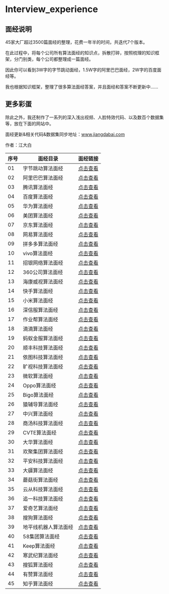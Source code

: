# Interview_experience

## 面经说明

45家大厂超过3500篇面经的整理，花费一年半的时间，共迭代7个版本。

在此过程中，将每个公司所有算法面经的知识点，拆散打碎，按照梳理的知识框架，分门别类，每个公司都整理成一篇面经。

因此你可以看到3W字的字节跳动面经，1.5W字的阿里巴巴面经，2W字的百度面经等。

我也根据知识框架，整理了很多算法面经答案，并且面经和答案不断更新中......

## 更多彩蛋

除此之外，我还制作了一系列的深入浅出视频、人脸特效代码、以及数百个数据集等，放在下面的网站中。

面经更新&相关代码&数据集同步地址：www.jiangdabai.com

作者：江大白


| 序号| 面经目录 | 面经链接 |
| ----- | ----- | ----- |
| 01| 字节跳动算法面经|[点击查看](https://www.jiangdabai.com/?p=891 "悬停显示") |
| 02| 阿里巴巴算法面经 |[点击查看](https://www.jiangdabai.com/?p=878 "悬停显示") |
| 03| 腾讯算法面经 |[点击查看](https://www.jiangdabai.com/?p=911 "悬停显示")  |
| 04| 百度算法面经 |[点击查看](https://www.jiangdabai.com/?p=915 "悬停显示") |
| 05| 华为算法面经 |[点击查看](https://www.jiangdabai.com/?p=918 "悬停显示") |
| 06| 美团算法面经 |[点击查看](https://www.jiangdabai.com/?p=1150 "悬停显示")|
| 07| 京东算法面经 |[点击查看](https://www.jiangdabai.com/?p=1154 "悬停显示") |
| 08| 网易算法面经 |[点击查看](https://www.jiangdabai.com/?p=1158 "悬停显示") |
| 09| 拼多多算法面经|[点击查看](https://www.jiangdabai.com/?p=1161 "悬停显示")|
| 10| vivo算法面经 |[点击查看](https://www.jiangdabai.com/?p=1163 "悬停显示")|
| 11| 招银网络算法面经 |[点击查看](https://www.jiangdabai.com/?p=1165 "悬停显示")|
| 12| 360公司算法面经 |[点击查看](https://www.jiangdabai.com/?p=1167 "悬停显示")|
| 13| 海康威视算法面经 |[点击查看](https://www.jiangdabai.com/?p=1170 "悬停显示") |
| 14| 快手算法面经 |[点击查看](https://www.jiangdabai.com/?p=1172 "悬停显示") |
| 15| 小米算法面经 |[点击查看](https://www.jiangdabai.com/?p=1177 "悬停显示")|
| 16| 深信服算法面经 |[点击查看](https://www.jiangdabai.com/?p=1179 "悬停显示") |
| 17| 作业帮算法面经 |[点击查看](https://www.jiangdabai.com/?p=1181 "悬停显示")|
| 18| 滴滴算法面经 |[点击查看](https://www.jiangdabai.com/?p=1183 "悬停显示") |
| 19| 蚂蚁金服算法面经 |[点击查看](https://www.jiangdabai.com/?p=1185 "悬停显示")|
| 20| 顺丰科技算法面经 |[点击查看](https://www.jiangdabai.com/?p=943 "悬停显示")|
| 21| 依图科技算法面经 |[点击查看](https://www.jiangdabai.com/?p=1187 "悬停显示")|
| 22| 旷视科技算法面经 |[点击查看](https://www.jiangdabai.com/?p=1189 "悬停显示")|
| 23| 微软算法面经 |[点击查看](https://www.jiangdabai.com/?p=1191 "悬停显示") |
| 24| Oppo算法面经 |[点击查看](https://www.jiangdabai.com/?p=1193 "悬停显示") |
| 25| Bigo算法面经 |[点击查看](https://www.jiangdabai.com/?p=1195 "悬停显示")|
| 26| 猿辅导算法面经 |[点击查看](https://www.jiangdabai.com/?p=1197 "悬停显示")|
| 27| 中兴算法面经 |[点击查看](https://www.jiangdabai.com/?p=1205 "悬停显示")|
| 28| 商汤科技算法面经 |[点击查看](https://www.jiangdabai.com/?p=1201 "悬停显示")|
| 29| CVTE算法面经 |[点击查看](https://www.jiangdabai.com/?p=1203 "悬停显示")|
| 30| 大华算法面经 |[点击查看](https://www.jiangdabai.com/?p=1205 "悬停显示") |
| 31| 欢聚集团算法面经 |[点击查看](https://www.jiangdabai.com/?p=1208 "悬停显示") |
| 32| 平安科技算法面经 |[点击查看](https://www.jiangdabai.com/?p=1210 "悬停显示")|
| 33| 大疆算法面经 |[点击查看](https://www.jiangdabai.com/?p=1212 "悬停显示")|
| 34| 蘑菇街算法面经 |[点击查看](https://www.jiangdabai.com/?p=1214 "悬停显示") |
| 35| 云从科技算法面经 |[点击查看](https://www.jiangdabai.com/?p=944 "悬停显示") |
| 36| 追一科技算法面经 |[点击查看](https://www.jiangdabai.com/?p=1216 "悬停显示")|
| 37| 爱奇艺算法面经 |[点击查看](https://www.jiangdabai.com/?p=1218 "悬停显示")|
| 38| 搜狗算法面经 |[点击查看](https://www.jiangdabai.com/?p=1220 "悬停显示") |
| 39| 地平线机器人算法面经 |[点击查看](https://www.jiangdabai.com/?p=1222 "悬停显示") |
| 40| 58集团算法面经 |[点击查看](https://www.jiangdabai.com/?p=1224 "悬停显示") |
| 41| Keep算法面经 |[点击查看](https://www.jiangdabai.com/?p=1226 "悬停显示") |
| 42| 寒武纪算法面经 |[点击查看](https://www.jiangdabai.com/?p=1228 "悬停显示") |
| 43| 搜狐算法面经 |[点击查看](https://www.jiangdabai.com/?p=1230 "悬停显示")|
| 44| 有赞算法面经 |[点击查看](https://www.jiangdabai.com/?p=1232 "悬停显示") |
| 45| 知乎算法面经 |[点击查看](https://www.jiangdabai.com/?p=1234 "悬停显示")|



